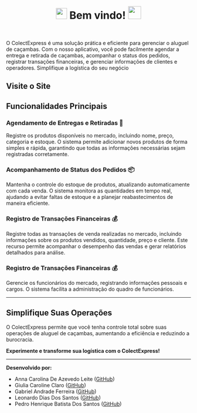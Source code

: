
<h1 align='center'><img src="https://media2.giphy.com/media/QssGEmpkyEOhBCb7e1/giphy.gif?cid=ecf05e47a0n3gi1bfqntqmob8g9aid1oyj2wr3ds3mg700bl&rid=giphy.gif" width ="30"> 
  Bem vindo! <img src="https://media.giphy.com/media/hvRJCLFzcasrR4ia7z/giphy.gif" width="35"></h1> 
<br>

O ColectExpress é uma solução prática e eficiente para gerenciar o aluguel de caçambas. Com o nosso aplicativo, você pode facilmente agendar a entrega e retirada de caçambas, acompanhar o status dos pedidos, registrar transações financeiras, e gerenciar informações de clientes e operadores. Simplifique a logística do seu negócio

## Visite o Site


## Funcionalidades Principais

### Agendamento de Entregas e Retiradas 🚚
Registre os produtos disponíveis no mercado, incluindo nome, preço, categoria e estoque. O sistema permite adicionar novos produtos de forma simples e rápida, garantindo que todas as informações necessárias sejam registradas corretamente.

### Acompanhamento de Status dos Pedidos 📦
Mantenha o controle do estoque de produtos, atualizando automaticamente com cada venda. O sistema monitora as quantidades em tempo real, ajudando a evitar faltas de estoque e a planejar reabastecimentos de maneira eficiente.

### Registro de Transações Financeiras 💰
Registre todas as transações de venda realizadas no mercado, incluindo informações sobre os produtos vendidos, quantidade, preço e cliente. Este recurso permite acompanhar o desempenho das vendas e gerar relatórios detalhados para análise.

### Registro de Transações Financeiras 💰
Gerencie os funcionários do mercado, registrando informações pessoais e cargos. O sistema facilita a administração do quadro de funcionários.

---

## Simplifique Suas Operações
O ColectExpress permite que você tenha controle total sobre suas operações de aluguel de caçambas, aumentando a eficiência e reduzindo a burocracia.

**Experimente e transforme sua logística com o ColectExpress!**

---

**Desenvolvido por:**
- Anna Carolina De Azevedo Leite ([GitHub](https://github.com/annacarolinaa))
- Giulia Caroline Claro ([GitHub](https://github.com/GiuCaroline))
- Gabriel Andrade Ferreira ([GitHub]((https://github.com/biel388)))
- Leonardo Dias Dos Santos ([GitHub](https://github.com/Leo-Santoss))
- Pedro Henrique Batista Dos Santos ([GitHub](https://github.com/pedrosantos664))

